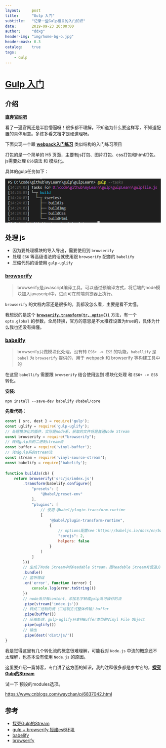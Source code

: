```yaml
---
layout:     post
title:      "Gulp 入门"
subtitle:   "记录一些Gulp相关的入门知识"
date:       2019-09-23 20:00:00
author:     "ddxg"
header-img: "img/home-bg-o.jpg"
header-mask: 0.3
catalog:    true
tags:
    - Gulp
---
```


# [Gulp 入门](https://github.com/DDXG638/myLearn/tree/master/gulp/gulpLearn)

## 介绍

**[直奔官网吧](https://www.gulpjs.com.cn/)**

看了一遍官网还是半脸懵逼呀！很多都不理解，不知道为什么要这样写，不知道配置的具体用意。多练多看文档才是硬道理呀。

下面实现一个跟 **[webpack入门练习](https://ddxg638.github.io/2019/09/19/KaiKeBaLearn3/)** 类似结构的入门练习项目

打包的是一个简单的 H5 页面，主要有js打包、图片打包、css打包和html打包。js需要处理 `ES6`语法 和 模块化。

具体的gulp任务如下：

![img](/img/2019/gulp1.png)


## 处理 js 

- 因为要处理模块的导入导出，需要使用到 `browserify`
- 处理 `ES6` 等高级语法的话就使用跟 `browserify` 配套的 `babelify`
- 压缩代码的话使用 `gulp-uglify`


### [browserify](http://browserify.org/)

> browserify是javascript编译工具，可以通过预编译方式，将后端的node模块加入javascript中，进而可在前端浏览器上执行。

`browserify` 的文档内容还是很多的，我都没怎么看，主要是看不太懂。

我想说的是这个 **[`browserify.transform(tr, opts={})`](https://github.com/browserify/browserify#btransformtr-opts)** 方法，有一个 `opts.global` 的参数，全局转换，官方的意思是不太推荐设置为true的，具体为什么我也还没有搞懂。



### [babelify](https://www.npmjs.com/package/babelify)

> browserify只做模块化处理，没有转 `ES6+ -> ES5` 的功能，`babellify` 是 `babel` 为 `browserify` 提供的，用于 webpack 和 browserify 等构建工具中的

在这里 `babellify` 需要跟 `browserify` 结合使用达到 模块化处理 和 `ES6+ -> ES5` 转化。

**安装:**
``` shell
npm install --save-dev babelify @babel/core
```

**先看代码：**
``` javascript
const { src, dest } = require('gulp');
const uglify = require('gulp-uglify');
// 处理模块化的插件，实际是node系，获取的文件将是普通Node Stream
const browserify = require("browserify");
// 转成gulp系的二进制stream流
const buffer = require('vinyl-buffer');
// 转成gulp系的stream流
const stream = require('vinyl-source-stream');
const babelify = require('babelify');

function buildJs(cb) {
    return browserify('src/js/index.js')
        .transform(babelify.configure({
            "presets": [
                "@babel/preset-env"
            ],
            "plugins": [
                // 使用 @babel/plugin-transform-runtime
                [
                    "@babel/plugin-transform-runtime", 
                    {
                        // options配置see：https://babeljs.io/docs/en/babel-plugin-transform-runtime
                        "corejs": 2,
                        helpers: false
                    }
                ]
            ]
        }))
        // 生成了Node Stream中的Readable Stream，而Readable Stream有管道方法pipe()
        .bundle()
        // 监听错误
        .on('error', function (error) {
            console.log(error.toString())
        })
        // node系只有content，添加名字转成gulp系可操作的流
        .pipe(stream('index.js'))
        // 转成二进制的流（二进制方式整体传输）buffer
        .pipe(buffer())
        // 压缩处理，gulp-uglify只支持Buffer类型的Vinyl File Object
        .pipe(uglify())
        // 输出
        .pipe(dest('dist/js/'))
}
```

我是觉得这里有几个转化流的概念很难理解，可能我对 `Node.js` 中流的概念还不太理解，也基本没有使用 `Node.js` 的原因。

这里要介绍一篇博客，专门讲了这方面的知识，我的注释很多都是参考它的，**[探究Gulp的Stream](https://segmentfault.com/a/1190000003770541)**




试一下 预设的modules选项。

https://www.cnblogs.com/waychan/p/6837042.html

## 参考

- [探究Gulp的Stream](https://segmentfault.com/a/1190000003770541)
- [gulp + browserify 搭建es6环境](https://www.jianshu.com/p/34d9782f9cd6)
- [babelify](https://github.com/babel/babelify)
- [browserify](http://browserify.org)